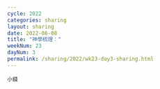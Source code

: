 ```yaml
---
cycle: 2022
categories: sharing
layout: sharing
date: 2022-06-08
title: "神學梳理："
weekNum: 23
dayNum: 3
permalink: /sharing/2022/wk23-day3-sharing.html
---
```


[](https://eccseattle.github.io/media/sharing/2022/wk023/2022-06-08-bin.m4a)

`小錢`
